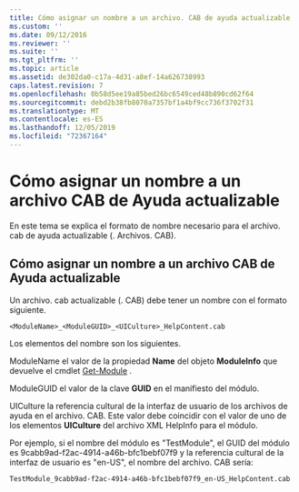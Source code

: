 ```yaml
---
title: Cómo asignar un nombre a un archivo. CAB de ayuda actualizable | Microsoft Docs
ms.custom: ''
ms.date: 09/12/2016
ms.reviewer: ''
ms.suite: ''
ms.tgt_pltfrm: ''
ms.topic: article
ms.assetid: de302da0-c17a-4d31-a8ef-14a626738993
caps.latest.revision: 7
ms.openlocfilehash: 0b58d5ee19a85bed26bc6549ced48b890cd62f64
ms.sourcegitcommit: debd2b38fb8070a7357bf1a4bf9cc736f3702f31
ms.translationtype: MT
ms.contentlocale: es-ES
ms.lasthandoff: 12/05/2019
ms.locfileid: "72367164"
---
```

# <a name="how-to-name-an-updatable-help-cab-file"></a>Cómo asignar un nombre a un archivo CAB de Ayuda actualizable

En este tema se explica el formato de nombre necesario para el archivo. cab de ayuda actualizable (. Archivos. CAB).

## <a name="how-to-name-an-updatable-help-cab-file"></a>Cómo asignar un nombre a un archivo CAB de Ayuda actualizable

Un archivo. cab actualizable (. CAB) debe tener un nombre con el formato siguiente.

`<ModuleName>_<ModuleGUID>_<UICulture>_HelpContent.cab`

Los elementos del nombre son los siguientes.

ModuleName el valor de la propiedad **Name** del objeto **ModuleInfo** que devuelve el cmdlet [Get-Module](/powershell/module/Microsoft.PowerShell.Core/Get-Module) .

ModuleGUID el valor de la clave **GUID** en el manifiesto del módulo.

UICulture la referencia cultural de la interfaz de usuario de los archivos de ayuda en el archivo. CAB. Este valor debe coincidir con el valor de uno de los elementos **UICulture** del archivo XML HelpInfo para el módulo.

Por ejemplo, si el nombre del módulo es "TestModule", el GUID del módulo es 9cabb9ad-f2ac-4914-a46b-bfc1bebf07f9 y la referencia cultural de la interfaz de usuario es "en-US", el nombre del archivo. CAB sería:

`TestModule_9cabb9ad-f2ac-4914-a46b-bfc1bebf07f9_en-US_HelpContent.cab`